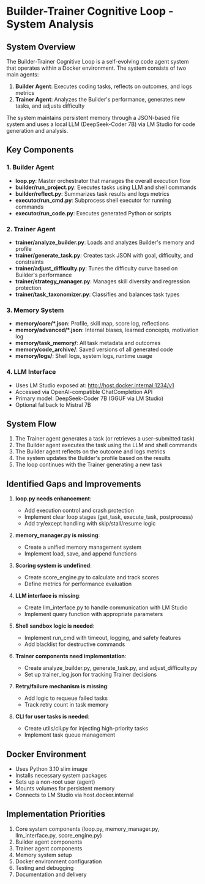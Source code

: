 # Builder-Trainer Cognitive Loop - System Analysis

## System Overview

The Builder-Trainer Cognitive Loop is a self-evolving code agent system that operates within a Docker environment. The system consists of two main agents:

1. **Builder Agent**: Executes coding tasks, reflects on outcomes, and logs metrics
2. **Trainer Agent**: Analyzes the Builder's performance, generates new tasks, and adjusts difficulty

The system maintains persistent memory through a JSON-based file system and uses a local LLM (DeepSeek-Coder 7B) via LM Studio for code generation and analysis.

## Key Components

### 1. Builder Agent

- **loop.py**: Master orchestrator that manages the overall execution flow
- **builder/run_project.py**: Executes tasks using LLM and shell commands
- **builder/reflect.py**: Summarizes task results and logs metrics
- **executor/run_cmd.py**: Subprocess shell executor for running commands
- **executor/run_code.py**: Executes generated Python or scripts

### 2. Trainer Agent

- **trainer/analyze_builder.py**: Loads and analyzes Builder's memory and profile
- **trainer/generate_task.py**: Creates task JSON with goal, difficulty, and constraints
- **trainer/adjust_difficulty.py**: Tunes the difficulty curve based on Builder's performance
- **trainer/strategy_manager.py**: Manages skill diversity and regression protection
- **trainer/task_taxonomizer.py**: Classifies and balances task types

### 3. Memory System

- **memory/core/*.json**: Profile, skill map, score log, reflections
- **memory/advanced/*.json**: Internal biases, learned concepts, motivation log
- **memory/task_memory/**: All task metadata and outcomes
- **memory/code_archive/**: Saved versions of all generated code
- **memory/logs/**: Shell logs, system logs, runtime usage

### 4. LLM Interface

- Uses LM Studio exposed at: http://host.docker.internal:1234/v1
- Accessed via OpenAI-compatible ChatCompletion API
- Primary model: DeepSeek-Coder 7B (GGUF via LM Studio)
- Optional fallback to Mistral 7B

## System Flow

1. The Trainer agent generates a task (or retrieves a user-submitted task)
2. The Builder agent executes the task using the LLM and shell commands
3. The Builder agent reflects on the outcome and logs metrics
4. The system updates the Builder's profile based on the results
5. The loop continues with the Trainer generating a new task

## Identified Gaps and Improvements

1. **loop.py needs enhancement**:
   - Add execution control and crash protection
   - Implement clear loop stages (get_task, execute_task, postprocess)
   - Add try/except handling with skip/stall/resume logic

2. **memory_manager.py is missing**:
   - Create a unified memory management system
   - Implement load, save, and append functions

3. **Scoring system is undefined**:
   - Create score_engine.py to calculate and track scores
   - Define metrics for performance evaluation

4. **LLM interface is missing**:
   - Create llm_interface.py to handle communication with LM Studio
   - Implement query function with appropriate parameters

5. **Shell sandbox logic is needed**:
   - Implement run_cmd with timeout, logging, and safety features
   - Add blacklist for destructive commands

6. **Trainer components need implementation**:
   - Create analyze_builder.py, generate_task.py, and adjust_difficulty.py
   - Set up trainer_log.json for tracking Trainer decisions

7. **Retry/failure mechanism is missing**:
   - Add logic to requeue failed tasks
   - Track retry count in task memory

8. **CLI for user tasks is needed**:
   - Create utils/cli.py for injecting high-priority tasks
   - Implement task queue management

## Docker Environment

- Uses Python 3.10 slim image
- Installs necessary system packages
- Sets up a non-root user (agent)
- Mounts volumes for persistent memory
- Connects to LM Studio via host.docker.internal

## Implementation Priorities

1. Core system components (loop.py, memory_manager.py, llm_interface.py, score_engine.py)
2. Builder agent components
3. Trainer agent components
4. Memory system setup
5. Docker environment configuration
6. Testing and debugging
7. Documentation and delivery

